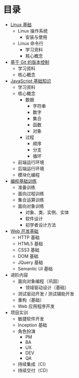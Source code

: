 # 目录

- [Linux 基础](linux/index.md)
  - Linux 操作系统
    - 安装与使用
  - Linux 命令行
    - 学习资料
    - 核心概念
- [基于 Git 的版本控制](git/index.md)
  - 学习资料
  - 核心概念
- [JavaScript 基础知识](javascript/index.md)
  - 学习资料
  - 核心概念
    - 数据
      - 字符串
      - 数字
      - 集合
      - 函数
      - 对象
    - 过程
      - 顺序
      - 分支
      - 循环
  - 前端运行环境
  - 后端运行环境
  - 模块化编程
- [编程基础训练](programming-basic/index.md)
  - 准备训练
  - 面向过程训练
  - 集合运算训练
  - 面向对象训练
    - 对象、类、实例、实体
    - 软件设计
    - 初学者设计方法
- [Web 开发基础](web-basic/index.md)
  - HTTP 基础
  - HTML5 基础
  - CSS3 基础
  - DOM 基础
  - JQuery 基础
  - Semantic UI 基础
- 进阶内容
  - 面向对象编程（巩固）
    - 领域驱动设计（基础）
  - 测试驱动开发 / 测试辅助开发
  - 重构（基础）
  - Web 应用程序开发
- 项目实训
  - 敏捷软件开发
  - Inception 基础
  - 角色扮演
    - PM
    - BA
    - UX
    - DEV
    - QA
  - 持续集成（CI）
  - 持续交付（CD）
